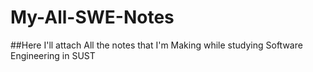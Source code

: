 # My-All-SWE-Notes

##Here I'll attach All the notes that I'm Making while studying Software Engineering in SUST

